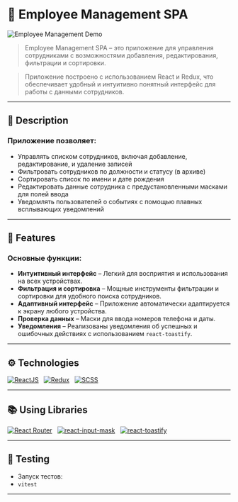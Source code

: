 # 🧮 Employee Management SPA

![Employee Management Demo]()

> Employee Management SPA – это приложение для управления сотрудниками с возможностями добавления, редактирования, фильтрации и сортировки.

> Приложение построено с использованием React и Redux, что обеспечивает удобный и интуитивно понятный интерфейс для работы с данными сотрудников.
<hr style="height: 1px;">


## 📝 Description

### Приложение позволяет:
* Управлять списком сотрудников, включая добавление, редактирование, и удаление записей
* Фильтровать сотрудников по должности и статусу (в архиве)
* Сортировать список по имени и дате рождения
* Редактировать данные сотрудника с предустановленными масками для полей ввода
* Уведомлять пользователей о событиях с помощью плавных всплывающих уведомлений
<hr style="height: 1px;">

## 🎯 Features
### Основные функции:
* **Интуитивный интерфейс** – Легкий для восприятия и использования на всех устройствах.
* **Фильтрация и сортировка** – Мощные инструменты фильтрации и сортировки для удобного поиска сотрудников.
* **Адаптивный интерфейс** – Приложение автоматически адаптируется к экрану любого устройства.
* **Проверка данных** – Маски для ввода номеров телефона и даты.
* **Уведомления** – Реализованы уведомления об успешных и ошибочных действиях с использованием `react-toastify`.
<hr style="height: 1px;">

## ⚙️ Technologies
[![ReactJS](https://img.shields.io/badge/React-20232A?style=for-the-badge&logo=react&logoColor=61DAFB)](https://reactjs.org) &nbsp;
[![Redux](https://img.shields.io/badge/Redux-764ABC?style=for-the-badge&logo=redux&logoColor=white)](https://redux.js.org/) &nbsp;
[![SCSS](https://img.shields.io/badge/SCSS-blue?style=for-the-badge&logo=sass&logoColor=CC6699)](https://sass-lang.com/) &nbsp;
<hr>

## 📚 Using Libraries
[![React Router](https://img.shields.io/badge/React_Router-CA4245?style=for-the-badge&logo=react-router&logoColor=white)](https://reactrouter.com/) &nbsp;
[![react-input-mask](https://img.shields.io/badge/react--input--mask-green?style=social&logo=react&label=React-Input-Mask)](https://github.com/sanniassin/react-input-mask) &nbsp;
[![react-toastify](https://img.shields.io/badge/react--toastify-orange?style=social&logo=react&label=React-Toastify)](https://github.com/fkhadra/react-toastify) &nbsp;
<hr>

## 🧪 Testing
* Запуск тестов:
* `vitest`
<hr>